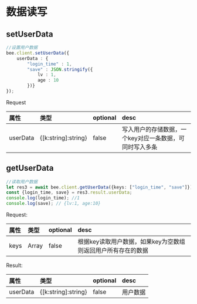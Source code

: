 # 数据读写

## setUserData

```typescript
//设置用户数据
bee.client.setUserData({
    userData : {
        "login_time" : 1,
        "save" : JSON.stringify({
            lv : 1,
            age : 10
        })}
});
```

Request

| 属性 | 类型 | optional | desc |
| :--- | :--- | :--- | :--- |
| userData | {\[k:string\]:string} | false | 写入用户的存储数据，一个key对应一条数据，可同时写入多条 |

## getUserData

```typescript
//读取用户数据
let res3 = await bee.client.getUserData({keys: ["login_time", "save"]});
const {login_time, save} = res3.result.userData;
console.log(login_time); //1
console.log(save); // {lv:1, age:10}
```

Request:

| 属性 | 类型 | optional | desc |
| :--- | :--- | :--- | :--- |
| keys | Array | false | 根据key读取用户数据，如果key为空数组则返回用户所有存在的数据 |

Result:

| 属性 | 类型 | optional | desc |
| :--- | :--- | :--- | :--- |
| userData | {\[k:string\]:string} | false | 用户数据 |

